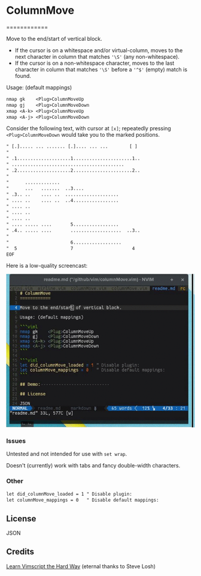 # ColumnMove
============

Move to the end/start of vertical block.

 - If the cursor is on a whitespace and/or virtual-column, moves to the next character in column that matches `'\S'` (any non-whitespace).
 - If the cursor is on a non-whitespace character, moves to the last character in column that matches `'\S'` before a `'^$'` (empty) match is found.



Usage: (default mappings)

```viml
nmap gk    <Plug>ColumnMoveUp
nmap gj    <Plug>ColumnMoveDown
xmap <A-k> <Plug>ColumnMoveUp
xmap <A-j> <Plug>ColumnMoveDown
```


Consider the following text, with cursor at `[x]`; repeatedly pressing
`<Plug>ColumnMoveDown` would take you to the marked positions.
```viml
" [.]..... ... ....... [.].... ... ...        [ ]
"
" .1....................1......................1..
" ..........................................
" .2....................2......................2..
"
"      .............
"      ...   .......  ..3....
" .3.. ..    .... ..  ....................
" .... ..    .... ..  ..4.................
" .... ..
" .... ..
" .... ..
" .... ..... ....       5.................
" .4.. ..... ....       ...................  ..3..
"
"                       6..................
"  5                    7                      4
EOF
```

Here is a low-quality screencast:

![alt text](./demo.gif "")

### Issues

Untested and not intended for use with `set wrap`.

Doesn't (currently) work with tabs and fancy double-width characters.

### Other

```viml
let did_columnMove_loaded = 1 " Disable plugin:
let columnMove_mappings = 0   " Disable default mappings:
```

## License

JSON

## Credits

[Learn Vimscript the Hard Way](http://learnvimscriptthehardway.stevelosh.com/) (eternal thanks to Steve Losh)

